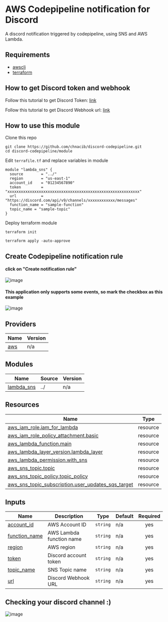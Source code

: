 # AWS Codepipeline notification for Discord

A discord notification triggered by codepipeline, using SNS and AWS Lambda.

## Requirements

* [awscli](https://docs.aws.amazon.com/cli/latest/userguide/getting-started-install.html)
* [terraform](https://learn.hashicorp.com/tutorials/terraform/install-cli)

## How to get Discord token and webhook

Follow this tutorial to get Discord Token: [link](https://linuxhint.com/get-discord-token/) 

Follow this tutorial to get Discord Webhook url: [link](https://support.discord.com/hc/en-us/articles/228383668-Intro-to-Webhooks)


## How to use this module

Clone this repo
```
git clone https://github.com/chnacib/discord-codepipeline.git
cd discord-codepipeline/module
```

Edit ``terrafile.tf`` and replace variables in module
```
module "lambda_sns" {
  source        = "../"
  region        = "us-east-1"
  account_id    = "01234567890"
  token         = "xxxxxxxxxxxxxxxxxxxxxxxxxxxxxxxxxxxxxxxxxxxxxxxxxxxxxxxxxxx"
  url           = "https://discord.com/api/v9/channels/xxxxxxxxxxxx/messages"
  function_name = "sample-function"
  topic_name = "sample-topic"  
}

```

Deploy terraform module

```
terraform init

terraform apply -auto-approve
```

## Create Codepipeline notification rule

#### click on "Create notification rule"

![image](https://user-images.githubusercontent.com/84737230/200147969-8658bcfb-2bf8-4d79-be37-d847d6ccc92e.png)

#### This application only supports some events, so mark the checkbox as this example

![image](https://user-images.githubusercontent.com/84737230/200148000-10dcd6ef-513b-446d-96bf-f683c859081d.png)


## Providers

| Name | Version |
|------|---------|
| <a name="provider_aws"></a> [aws](#provider\_aws) | n/a |

## Modules

| Name | Source | Version |
|------|--------|---------|
| <a name="module_lambda_sns"></a> [lambda\_sns](#module\_lambda\_sns) | ../ | n/a |


## Resources

| Name | Type |
|------|------|
| [aws_iam_role.iam_for_lambda](https://registry.terraform.io/providers/hashicorp/aws/latest/docs/resources/iam_role) | resource |
| [aws_iam_role_policy_attachment.basic](https://registry.terraform.io/providers/hashicorp/aws/latest/docs/resources/iam_role_policy_attachment) | resource |
| [aws_lambda_function.main](https://registry.terraform.io/providers/hashicorp/aws/latest/docs/resources/lambda_function) | resource |
| [aws_lambda_layer_version.lambda_layer](https://registry.terraform.io/providers/hashicorp/aws/latest/docs/resources/lambda_layer_version) | resource |
| [aws_lambda_permission.with_sns](https://registry.terraform.io/providers/hashicorp/aws/latest/docs/resources/lambda_permission) | resource |
| [aws_sns_topic.topic](https://registry.terraform.io/providers/hashicorp/aws/latest/docs/resources/sns_topic) | resource |
| [aws_sns_topic_policy.topic_policy](https://registry.terraform.io/providers/hashicorp/aws/latest/docs/resources/sns_topic_policy) | resource |
| [aws_sns_topic_subscription.user_updates_sqs_target](https://registry.terraform.io/providers/hashicorp/aws/latest/docs/resources/sns_topic_subscription) | resource |

## Inputs

| Name | Description | Type | Default | Required |
|------|-------------|------|---------|:--------:|
| <a name="input_account_id"></a> [account\_id](#input\_account\_id) | AWS Account ID | `string` | n/a | yes |
| <a name="input_function_name"></a> [function\_name](#input\_function\_name) | AWS Lambda function name | `string` | n/a | yes |
| <a name="input_region"></a> [region](#input\_region) | AWS region | `string` | n/a | yes |
| <a name="input_token"></a> [token](#input\_token) | Discord account token | `string` | n/a | yes |
| <a name="input_topic_name"></a> [topic\_name](#input\_topic\_name) | SNS Topic name | `string` | n/a | yes |
| <a name="input_url"></a> [url](#input\_url) | Discord Webhook URL | `string` | n/a | yes |

## Checking your discord channel :) 

![image](https://user-images.githubusercontent.com/84737230/200148885-de9c6470-e5f4-47a9-b87e-5f26e543faec.png)
